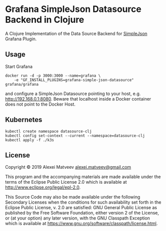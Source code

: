 # Grafana SimpleJson Datasource Backend in Clojure

A Clojure Implementation of the Data Source Backend for
[SimpleJson](https://grafana.com/grafana/plugins/grafana-simple-json-datasource)
Grafana Plugin.

## Usage

Start Grafana

    docker run -d -p 3000:3000 --name=grafana \
        -e "GF_INSTALL_PLUGINS=grafana-simple-json-datasource" grafana/grafana

and configure a SimpleJson Datasource pointing to your host,
e.g. http://192.168.0.1:8080. Beware that localhost inside a Docker
container does not point to the Docker Host.

## Kubernetes

    kubectl create namespace datasource-clj
    kubectl config set-context --current --namespace=datasource-clj
    kubectl apply -f ./k3s

## License

Copyright © 2019 Alexei Matveev <alexei.matveev@gmail.com>

This program and the accompanying materials are made available under the
terms of the Eclipse Public License 2.0 which is available at
http://www.eclipse.org/legal/epl-2.0.

This Source Code may also be made available under the following Secondary
Licenses when the conditions for such availability set forth in the Eclipse
Public License, v. 2.0 are satisfied: GNU General Public License as published by
the Free Software Foundation, either version 2 of the License, or (at your
option) any later version, with the GNU Classpath Exception which is available
at https://www.gnu.org/software/classpath/license.html.
